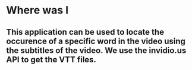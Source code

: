 # Where was I
## This application can be used to locate the occurence of a specific word in the video using the subtitles of the video. We use the invidio.us API to get the VTT files.
